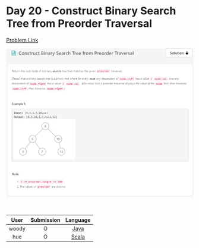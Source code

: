# Day 20 - Construct Binary Search Tree from Preorder Traversal

[Problem Link](https://leetcode.com/problems/construct-binary-search-tree-from-preorder-traversal/)

![20-construct-binary-search-tree-from-preorder-traversal](../images/20-construct-binary-search-tree-from-preorder-traversal.png)

<br>

User  | Submission | Language
:--:  | :--------: | :-----:
woody | O          | [Java](./woody.md)
hue   | O          | [Scala](./hue.scala)

